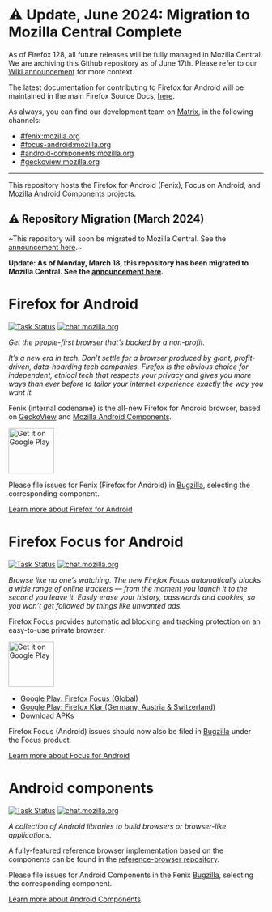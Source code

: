 # ⚠️ Update, June 2024: Migration to Mozilla Central Complete 

As of Firefox 128, all future releases will be fully managed in Mozilla Central. We are archiving this Github repository as of June 17th. Please refer to our [Wiki announcement](https://github.com/mozilla-mobile/firefox-android/wiki#upcoming-migration-to-mozilla-central) for more context.

The latest documentation for contributing to Firefox for Android will be maintained in the main Firefox Source Docs, [here](https://firefox-source-docs.mozilla.org/mobile/android/geckoview/contributor/mc-quick-start.html).

As always, you can find our development team on [Matrix](https://wiki.mozilla.org/Matrix#Connect_to_Matrix), in the following channels:
 * [#fenix:mozilla.org](https://chat.mozilla.org/#/room/#fenix:mozilla.org)
 * [#focus-android:mozilla.org](https://chat.mozilla.org/#/room/#focus-android:mozilla.org)
 * [#android-components:mozilla.org](https://chat.mozilla.org/#/room/#android-components:mozilla.org)
 * [#geckoview:mozilla.org](https://chat.mozilla.org/#/room/#geckoview:mozilla.org)

---

This repository hosts the Firefox for Android (Fenix), Focus on Android, and Mozilla Android Components projects.

## ⚠️ Repository Migration (March 2024)

~This repository will soon be migrated to Mozilla Central. See the [announcement here](https://github.com/mozilla-mobile/firefox-android/wiki#upcoming-migration-to-mozilla-central).~

**Update: As of Monday, March 18, this repository has been migrated to Mozilla Central. See the [announcement here](https://github.com/mozilla-mobile/firefox-android/wiki#upcoming-migration-to-mozilla-central).**

# Firefox for Android

[![Task Status](https://firefox-ci-tc.services.mozilla.com/api/github/v1/repository/mozilla-mobile/firefox-android/main/badge.svg)](https://firefox-ci-tc.services.mozilla.com/api/github/v1/repository/mozilla-mobile/firefox-android/main/latest)
[![chat.mozilla.org](https://img.shields.io/badge/chat-on%20matrix-51bb9c)](https://chat.mozilla.org/#/room/#fenix:mozilla.org)

_Get the people-first browser that’s backed by a non-profit._

_It’s a new era in tech. Don’t settle for a browser produced by giant, profit-driven, data-hoarding tech companies. Firefox is the obvious choice for independent, ethical tech that respects your privacy and gives you more ways than ever before to tailor your internet experience exactly the way you want it._

Fenix (internal codename) is the all-new Firefox for Android browser, based on [GeckoView](https://mozilla.github.io/geckoview/) and [Mozilla Android Components](https://mozac.org/).

<a href="https://play.google.com/store/apps/details?id=org.mozilla.firefox" target="_blank"><img src="https://play.google.com/intl/en_us/badges/images/generic/en-play-badge.png" alt="Get it on Google Play" height="90"/></a>

Please file issues for Fenix (Firefox for Android) in [Bugzilla](https://bugzilla.mozilla.org/enter_bug.cgi?product=Fenix), selecting the corresponding component. 

[Learn more about Firefox for Android](fenix/README.md)

# Firefox Focus for Android

[![Task Status](https://firefox-ci-tc.services.mozilla.com/api/github/v1/repository/mozilla-mobile/firefox-android/main/badge.svg)](https://firefox-ci-tc.services.mozilla.com/api/github/v1/repository/mozilla-mobile/firefox-android/main/latest)
[![chat.mozilla.org](https://img.shields.io/badge/chat-on%20matrix-51bb9c)](https://chat.mozilla.org/#/room/#focus-android:mozilla.org)

_Browse like no one’s watching. The new Firefox Focus automatically blocks a wide range of online trackers — from the moment you launch it to the second you leave it. Easily erase your history, passwords and cookies, so you won’t get followed by things like unwanted ads._ 

Firefox Focus provides automatic ad blocking and tracking protection on an easy-to-use private browser.

<a href="https://play.google.com/store/apps/details?id=org.mozilla.focus" target="_blank"><img src="https://play.google.com/intl/en_us/badges/images/generic/en-play-badge.png" alt="Get it on Google Play" height="90"/></a>

* [Google Play: Firefox Focus (Global)](https://play.google.com/store/apps/details?id=org.mozilla.focus)
* [Google Play: Firefox Klar (Germany, Austria & Switzerland)](https://play.google.com/store/apps/details?id=org.mozilla.klar)
* [Download APKs](https://github.com/mozilla-mobile/firefox-android/releases)

Firefox Focus (Android) issues should now also be filed in [Bugzilla](https://bugzilla.mozilla.org/enter_bug.cgi?product=Focus) under the Focus product.

[Learn more about Focus for Android](focus-android/README.md)

# Android components

[![Task Status](https://firefox-ci-tc.services.mozilla.com/api/github/v1/repository/mozilla-mobile/firefox-android/main/badge.svg)](https://firefox-ci-tc.services.mozilla.com/api/github/v1/repository/mozilla-mobile/firefox-android/main/latest)
[![chat.mozilla.org](https://img.shields.io/badge/chat-on%20matrix-51bb9c)](https://chat.mozilla.org/#/room/#android-components:mozilla.org)

_A collection of Android libraries to build browsers or browser-like applications._

A fully-featured reference browser implementation based on the components can be found in the [reference-browser repository](https://github.com/mozilla-mobile/reference-browser).

Please file issues for Android Components in the Fenix [Bugzilla](https://bugzilla.mozilla.org/enter_bug.cgi?product=Fenix), selecting the corresponding component. 

[Learn more about Android Components](android-components/README.md)
